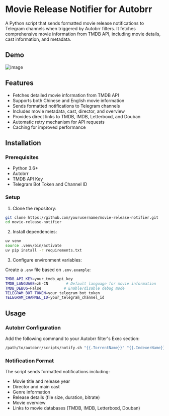# Movie Release Notifier for Autobrr

A Python script that sends formatted movie release notifications to Telegram channels when triggered by Autobrr filters. It fetches comprehensive movie information from TMDB API, including movie details, cast information, and metadata.

## Demo

![image](https://i.111666.best/image/6WDBnSlQclfynpjgLdluWM.jpg)

## Features

- Fetches detailed movie information from TMDB API
- Supports both Chinese and English movie information
- Sends formatted notifications to Telegram channels
- Includes movie metadata, cast, director, and overview
- Provides direct links to TMDB, IMDB, Letterboxd, and Douban
- Automatic retry mechanism for API requests
- Caching for improved performance

## Installation

### Prerequisites

- Python 3.6+
- Autobrr
- TMDB API Key
- Telegram Bot Token and Channel ID

### Setup

1. Clone the repository:
```bash
git clone https://github.com/yourusername/movie-release-notifier.git
cd movie-release-notifier
```

2. Install dependencies:
```bash
uv venv
source .venv/bin/activate
uv pip install -r requirements.txt
```

3. Configure environment variables:

Create a `.env` file based on `.env.example`:
```bash
TMDB_API_KEY=your_tmdb_api_key
TMDB_LANGUAGE=zh-CN        # Default language for movie information
TMDB_DEBUG=False          # Enable/disable debug mode
TELEGRAM_BOT_TOKEN=your_telegram_bot_token
TELEGRAM_CHANNEL_ID=your_telegram_channel_id
```

## Usage

### Autobrr Configuration

Add the following command to your Autobrr filter's Exec section:

```bash
/path/to/autobrr/scripts/notify.sh "{{.TorrentName}}" "{{.IndexerName}}" "{{.Group}}" "{{.Year}}" "{{.Title}}" "{{.FileSize}}"
```

### Notification Format

The script sends formatted notifications including:
- Movie title and release year
- Director and main cast
- Genre information
- Release details (file size, duration, bitrate)
- Movie overview
- Links to movie databases (TMDB, IMDB, Letterboxd, Douban)
